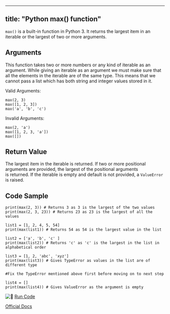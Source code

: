 
---
title: "Python max() function"
---

`max()` is a built-in function in Python 3\. It returns the largest item in an iterable or the largest of two or more arguments.

## Arguments

This function takes two or more numbers or any kind of iterable as an argument. While giving an iterable as an argument we must make sure that all the elements in the iterable are of the same type. This means that we cannot pass a list which has both string and integer values stored in it.

Valid Arguments:  

    max(2, 3)
    max([1, 2, 3])
    max('a', 'b', 'c')

Invalid Arguments:  

    max(2, 'a')
    max([1, 2, 3, 'a'])
    max([])

## Return Value

The largest item in the iterable is returned. If two or more positional arguments are provided, the largest of the positional arguments  
is returned. If the iterable is empty and default is not provided, a `ValueError` is raised.

## Code Sample

    print(max(2, 3)) # Returns 3 as 3 is the largest of the two values
    print(max(2, 3, 23)) # Returns 23 as 23 is the largest of all the values

    list1 = [1, 2, 4, 5, 54]
    print(max(list1)) # Returns 54 as 54 is the largest value in the list

    list2 = ['a', 'b', 'c' ]
    print(max(list2)) # Returns 'c' as 'c' is the largest in the list in alphabetical order

    list3 = [1, 2, 'abc', 'xyz']
    print(max(list3)) # Gives TypeError as values in the list are of different type

    #Fix the TypeError mentioned above first before moving on to next step

    list4 = []
    print(max(list4)) # Gives ValueError as the argument is empty

![:rocket:](//forum.freecodecamp.com/images/emoji/emoji_one/rocket.png?v=2 ":rocket:") [Run Code](https://repl.it/CVok)

[Official Docs](https://docs.python.org/3/library/functions.html#max)
